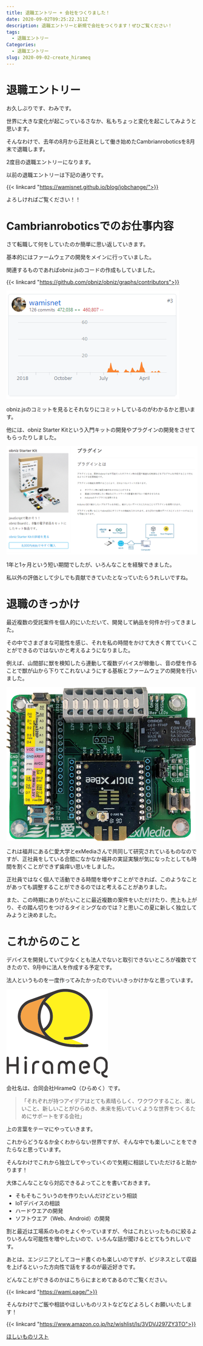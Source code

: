 ```yaml
---
title: 退職エントリー + 会社をつくりました！
date: 2020-09-02T09:25:22.311Z
description: 退職エントリーと新規で会社をつくります！ぜひご覧ください！
tags:
  - 退職エントリー
Categories:
  - 退職エントリー
slug: 2020-09-02-create_hirameq
---
```

# 退職エントリー

お久しぶりです、わみです。

世界に大きな変化が起こっているさなか、私もちょっと変化を起こしてみようと思います。

そんなわけで、去年の8月から正社員として働き始めたCambrianroboticsを8月末で退職します。

2度目の退職エントリーになります。

以前の退職エントリーは下記の通りです。

{{< linkcard "https://wamisnet.github.io/blog/jobchange/">}}

よろしければご覧ください！！

# Cambrianroboticsでのお仕事内容

さて転職して何をしていたのか簡単に思い返していきます。

基本的にはファームウェアの開発をメインに行っていました。

関連するものであればobniz.jsのコードの作成もしていました。

{{< linkcard "https://github.com/obniz/obniz/graphs/contributors">}}

![obniz commit](/img/blog/obniz_commit.png)

obniz.jsのコミットを見るとそれなりにコミットしているのがわかるかと思います。

他には、obniz Starter Kitという入門キットの開発やプラグインの開発をさせてもらったりしました。

![obniz starterkit](/img/blog/obniz_starterkit.png)

1年と1ヶ月という短い期間でしたが、いろんなことを経験できました。

私以外の評価として少しでも貢献できていたとなっていたらうれしいですね。

# 退職のきっかけ

最近複数の受託案件を個人的にいただいて、開発して納品を何件か行ってきました。

その中でさまざまな可能性を感じ、それを私の時間をかけて大きく育てていくことができるのではないかと考えるようになりました。

例えば、山間部に獣を検知したら連動して複数デバイスが稼働し、音の壁を作ることで獣が山から下りてこれないようにする基板とファームウェアの開発を行いました。

![](/img/blog/monster_wolf.png)

これは福井にある仁愛大学とexMediaさんで共同して研究されているものなのですが、正社員をしている合間になかなか福井の実証実験が気になったとしても時間を割くことができず歯痒い思いをしました。

正社員ではなく個人で活動できる時間を増やすことができれば、このようなことがあっても調整することができるのではと考えることがありました。

また、この時期にありがたいことに最近複数の案件をいただけたり、売上も上がり、その踏ん切りをつけるタイミングなのでは？と思いこの夏に新しく独立してみようと決めました。

# これからのこと

デバイスを開発していて少なくとも法人でないと取引できないところが複数でてきたので、9月中に法人を作成する予定です。

法人というものを一度作ってみたかったのでいいきっかけかなと思っています。

![HirameQ](/img/blog/hirameq.png)

会社名は、合同会社HirameQ（ひらめく）です。

> 「それぞれが持つアイデアはとても素晴らしく、ワクワクすること、楽しいこと、新しいことがひらめき、未来を拓いていくような世界をつくるためにサポートをする会社」

上の言葉をテーマにやっていきます。

これからどうなるか全くわからない世界ですが、そんな中でも楽しいことをできたらなと思っています。

そんなわけでこれから独立してやっていくので気軽に相談していただけると助かります！

大体こんなことなら対応できるよってことを書いておきます。

* そもそもこういうのを作りたいんだけどという相談
* IoTデバイスの相談
* ハードウエアの開発
* ソフトウエア（Web、Android）の開発

割と最近は工場系のものをよくやっていますが、今はこれといったものに絞るよりいろんな可能性を増やしたいので、いろんな話が聞けるととてもうれしいです。

あとは、エンジニアとしてコード書くのも楽しいのですが、ビジネスとして収益を上げるといった方向性で話をするのが最近好きです。

どんなことができるのかはこちらにまとめてあるのでご覧ください。

{{< linkcard "https://wami.page/">}}

そんなわけでご飯や相談やほしいものリストなどなどよろしくお願いいたします！

{{< linkcard "https://www.amazon.co.jp/hz/wishlist/ls/3VDVJ297ZY3TO">}}



[ほしいものリスト](https://www.amazon.co.jp/hz/wishlist/ls/3VDVJ297ZY3TO)